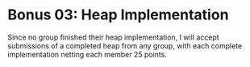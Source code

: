# Bonus 03: Heap Implementation

Since no group finished their heap implementation, I will accept submissions of a completed heap from any group, with each complete implementation netting each member 25 points.
